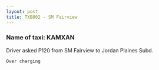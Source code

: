 ```yaml
---
layout: post
title: TXB802 - SM Fairview 
---
```


### Name of taxi: KAMXAN 

Driver asked P120 from SM Fairview to Jordan Plaines Subd.

```Over charging```
